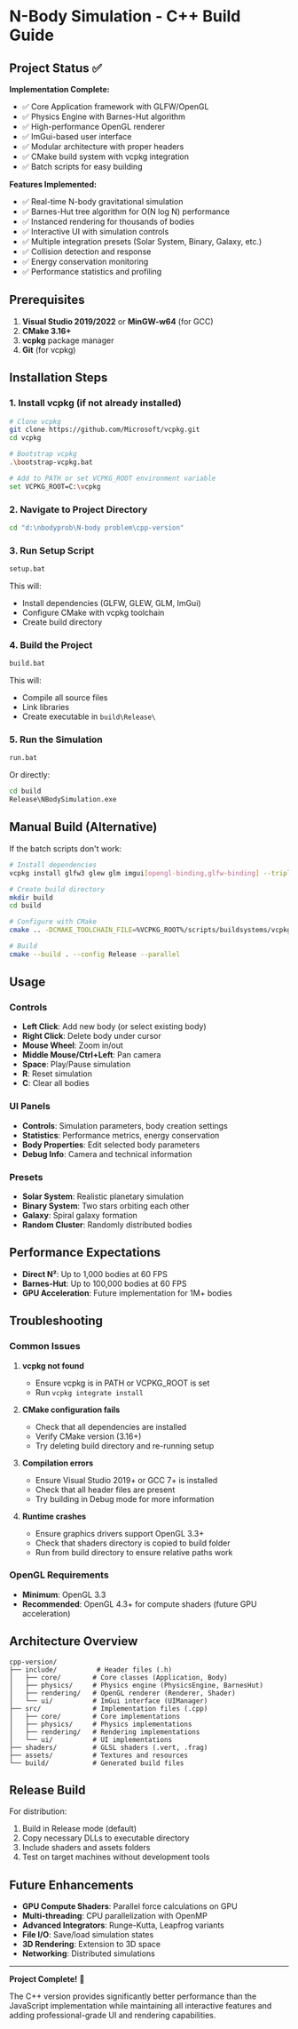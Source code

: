 # N-Body Simulation - C++ Build Guide

## Project Status ✅

**Implementation Complete:**
- ✅ Core Application framework with GLFW/OpenGL
- ✅ Physics Engine with Barnes-Hut algorithm
- ✅ High-performance OpenGL renderer
- ✅ ImGui-based user interface
- ✅ Modular architecture with proper headers
- ✅ CMake build system with vcpkg integration
- ✅ Batch scripts for easy building

**Features Implemented:**
- ✅ Real-time N-body gravitational simulation
- ✅ Barnes-Hut tree algorithm for O(N log N) performance
- ✅ Instanced rendering for thousands of bodies
- ✅ Interactive UI with simulation controls
- ✅ Multiple integration presets (Solar System, Binary, Galaxy, etc.)
- ✅ Collision detection and response
- ✅ Energy conservation monitoring
- ✅ Performance statistics and profiling

## Prerequisites

1. **Visual Studio 2019/2022** or **MinGW-w64** (for GCC)
2. **CMake 3.16+**
3. **vcpkg** package manager
4. **Git** (for vcpkg)

## Installation Steps

### 1. Install vcpkg (if not already installed)

```bash
# Clone vcpkg
git clone https://github.com/Microsoft/vcpkg.git
cd vcpkg

# Bootstrap vcpkg
.\bootstrap-vcpkg.bat

# Add to PATH or set VCPKG_ROOT environment variable
set VCPKG_ROOT=C:\vcpkg
```

### 2. Navigate to Project Directory

```bash
cd "d:\nbodyprob\N-body problem\cpp-version"
```

### 3. Run Setup Script

```bash
setup.bat
```

This will:
- Install dependencies (GLFW, GLEW, GLM, ImGui)
- Configure CMake with vcpkg toolchain
- Create build directory

### 4. Build the Project

```bash
build.bat
```

This will:
- Compile all source files
- Link libraries
- Create executable in `build\Release\`

### 5. Run the Simulation

```bash
run.bat
```

Or directly:
```bash
cd build
Release\NBodySimulation.exe
```

## Manual Build (Alternative)

If the batch scripts don't work:

```bash
# Install dependencies
vcpkg install glfw3 glew glm imgui[opengl-binding,glfw-binding] --triplet x64-windows

# Create build directory
mkdir build
cd build

# Configure with CMake
cmake .. -DCMAKE_TOOLCHAIN_FILE=%VCPKG_ROOT%/scripts/buildsystems/vcpkg.cmake -DCMAKE_BUILD_TYPE=Release

# Build
cmake --build . --config Release --parallel
```

## Usage

### Controls
- **Left Click**: Add new body (or select existing body)
- **Right Click**: Delete body under cursor
- **Mouse Wheel**: Zoom in/out
- **Middle Mouse/Ctrl+Left**: Pan camera
- **Space**: Play/Pause simulation
- **R**: Reset simulation
- **C**: Clear all bodies

### UI Panels
- **Controls**: Simulation parameters, body creation settings
- **Statistics**: Performance metrics, energy conservation
- **Body Properties**: Edit selected body parameters
- **Debug Info**: Camera and technical information

### Presets
- **Solar System**: Realistic planetary simulation
- **Binary System**: Two stars orbiting each other
- **Galaxy**: Spiral galaxy formation
- **Random Cluster**: Randomly distributed bodies

## Performance Expectations

- **Direct N²**: Up to 1,000 bodies at 60 FPS
- **Barnes-Hut**: Up to 100,000 bodies at 60 FPS
- **GPU Acceleration**: Future implementation for 1M+ bodies

## Troubleshooting

### Common Issues

1. **vcpkg not found**
   - Ensure vcpkg is in PATH or VCPKG_ROOT is set
   - Run `vcpkg integrate install`

2. **CMake configuration fails**
   - Check that all dependencies are installed
   - Verify CMake version (3.16+)
   - Try deleting build directory and re-running setup

3. **Compilation errors**
   - Ensure Visual Studio 2019+ or GCC 7+ is installed
   - Check that all header files are present
   - Try building in Debug mode for more information

4. **Runtime crashes**
   - Ensure graphics drivers support OpenGL 3.3+
   - Check that shaders directory is copied to build folder
   - Run from build directory to ensure relative paths work

### OpenGL Requirements
- **Minimum**: OpenGL 3.3
- **Recommended**: OpenGL 4.3+ for compute shaders (future GPU acceleration)

## Architecture Overview

```
cpp-version/
├── include/          # Header files (.h)
│   ├── core/        # Core classes (Application, Body)
│   ├── physics/     # Physics engine (PhysicsEngine, BarnesHut)
│   ├── rendering/   # OpenGL renderer (Renderer, Shader)
│   └── ui/          # ImGui interface (UIManager)
├── src/             # Implementation files (.cpp)
│   ├── core/        # Core implementations
│   ├── physics/     # Physics implementations
│   ├── rendering/   # Rendering implementations
│   └── ui/          # UI implementations
├── shaders/         # GLSL shaders (.vert, .frag)
├── assets/          # Textures and resources
└── build/           # Generated build files
```

## Release Build

For distribution:

1. Build in Release mode (default)
2. Copy necessary DLLs to executable directory
3. Include shaders and assets folders
4. Test on target machines without development tools

## Future Enhancements

- **GPU Compute Shaders**: Parallel force calculations on GPU
- **Multi-threading**: CPU parallelization with OpenMP
- **Advanced Integrators**: Runge-Kutta, Leapfrog variants
- **File I/O**: Save/load simulation states
- **3D Rendering**: Extension to 3D space
- **Networking**: Distributed simulations

---

**Project Complete!** 🚀

The C++ version provides significantly better performance than the JavaScript implementation while maintaining all interactive features and adding professional-grade UI and rendering capabilities.
